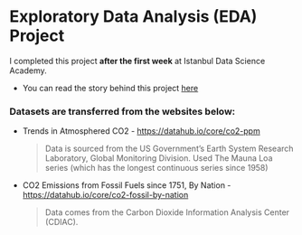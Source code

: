 # Exploratory Data Analysis (EDA) Project
I completed this project **after the first week** at Istanbul Data Science Academy.
* You can read the story behind this project [here](https://medium.com/@yagmurbali/dunyamizi-bes-yil-sonra-nerede-goruyorsunuz-4e853f06b79c)

### Datasets are transferred from the websites below:
* Trends in Atmosphered CO2 - https://datahub.io/core/co2-ppm
  > Data is sourced from the US Government’s Earth System Research Laboratory, Global Monitoring Division. 
  Used The Mauna Loa series (which has the longest continuous series since 1958)
* CO2 Emissions from Fossil Fuels since 1751, By Nation - https://datahub.io/core/co2-fossil-by-nation
  > Data comes from the Carbon Dioxide Information Analysis Center (CDIAC).
